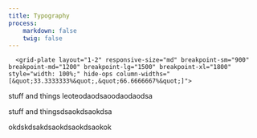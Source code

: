 ```yaml
---
title: Typography
process:
    markdown: false
    twig: false
---
```


      <grid-plate layout="1-2" responsive-size="md" breakpoint-sm="900" breakpoint-md="1200" breakpoint-lg="1500" breakpoint-xl="1800" style="width: 100%;" hide-ops column-widths="[&quot;33.3333333%&quot;,&quot;66.6666667%&quot;]">
<p style="width: 100%;" slot="col-1">stuff and things leoteodaodsaoodaodaodsa</p>
<p style="width: 100%;" slot="col-1">stuff and thingsdsaokdsaokdsa</p>
<p style="width: 100%;" slot="col-2">okdskdsakdsaokdsaokdsaokok</p>
<media-image source="https://images-assets.nasa.gov/image/0003854/0003854~thumb.jpg" slot="col-2" size="wide" offset="none" style="width: 25%;" alt="what the heck is this!?" card box citation="I have... no idea.." caption="what this is" figure-label-title="F1" figure-label-description="Something weird" __figure-label modal-title="F1 - Something weird" _has-caption></media-image>
</grid-plate>

      